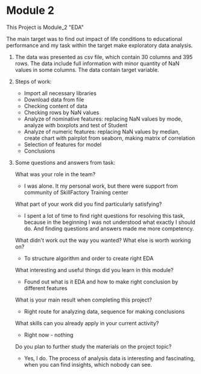 # Module 2
This Project is Module_2 "EDA"

The main target was to find out impact of life conditions to educational performance and my task within the target make exploratory data analysis.

1. The data was presented as csv file, which contain 30 columns and 395 rows. The data include full information with minor quantity of NaN values in some columns. The data contain target variable.

2. Steps of work:
    - Import all necessary libraries
    - Download data from file
    - Checking content of data
    - Checking rows by NaN values
    - Analyze of nominative features: replacing NaN values by mode, analyze with boxplots and test of Student
    - Analyze of numeric features: replacing NaN values by median, create chart with pairplot from seaborn, making matrix of correlation
    - Selection of features for model
    - Conclusions

3. Some questions and answers from task:
    
    What was your role in the team?
    - I was alone. It my personal work, but there were support from community of SkillFactory Training center
    

    What part of your work did you find particularly satisfying?
    - I spent a lot of time to find right questions for resolving this task, because in the beginning I was not understood what exactly I should do. And finding questions and answers made me more competency.


    What didn't work out the way you wanted? What else is worth working on?
    - To structure algorithm and order to create right EDA


    What interesting and useful things did you learn in this module?
    - Found out what is it EDA and how to make right conclusion by different features


    What is your main result when completing this project?
    - Right route for analyzing data, sequence for making conclusions


    What skills can you already apply in your current activity?
    - Right now - nothing


    Do you plan to further study the materials on the project topic?
    - Yes, I do. The process of analysis data is interesting and fascinating, when you can find insights, which nobody can see.